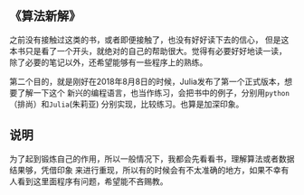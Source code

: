 ## 《算法新解》

之前没有接触过这类的书，或者即便接触了，也没有好好读下去的信心，
但是这本书只是看了一个开头，就绝对的自己的帮助很大。觉得有必要好好地读一读，
除了必要的笔记以外，还希望能够有一些程序上的熟练。

第二个目的，就是刚好在2018年8月8日的时候，Julia发布了第一个正式版本，想要了解一下这个
新兴的编程语言，也当作练习，会把书中的例子，分别用`python`（排尚）和`Julia`(朱莉亚)
分别实现，比较练习。也算是加深印象。

## 说明

为了起到锻炼自己的作用，所以一般情况下，我都会先看看书，理解算法或者数据结果够，凭借印象
来进行重现，所以有的时候会有不太准确的地方，如果不幸有人看到这里面程序有问题，希望能不吝赐教。